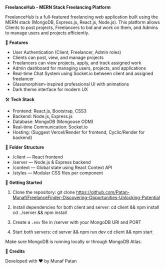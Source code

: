 ****FreelanceHub - MERN Stack Freelancing Platform****

FreelanceHub is a full-featured freelancing web application built using the MERN stack (MongoDB, Express.js, React.js, Node.js).
This platform allows Clients to post projects, Freelancers to bid and work on them, and Admins to manage users and projects efficiently.

🌟 **Features**

- User Authentication (Client, Freelancer, Admin roles)
- Clients can post, view, and manage projects
- Freelancers can view projects, apply, and track assigned work
- Admin dashboard for managing users, projects, and applications
- Real-time Chat System using Socket.io between client and assigned freelancer
- Glassmorphism-inspired professional UI with animations
- Dark theme interface for modern UX

🛠️ **Tech Stack**

- Frontend: React.js, Bootstrap, CSS3
- Backend: Node.js, Express.js
- Database: MongoDB (Mongoose ODM)
- Real-time Communication: Socket.io
- Hosting: (Suggest Vercel/Render for frontend, Cyclic/Render for backend)

📁 **Folder Structure**

- /client — React frontend
- /server — Node.js & Express backend
- /context — Global state using React Context API
- /styles — Modular CSS files per component

🚀 **Getting Started**

1. Clone the repository:
   git clone https://github.com/Patan-Munaf/FreelanceFinder-Discovering-Opportunities-Unlocking-Potential

2. Install dependencies for both client and server:
   cd client && npm install
   cd ../server && npm install

3. Create a `.env` file in /server with your MongoDB URI and PORT

4. Start both servers:
   cd server && npm run dev
   cd client && npm start

Make sure MongoDB is running locally or through MongoDB Atlas.

🙌 **Credits**

Developed with ❤️ by Munaf Patan


